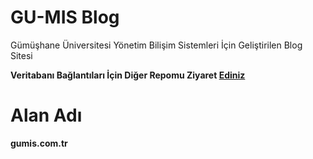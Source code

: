 # GU-MIS Blog

Gümüşhane Üniversitesi Yönetim Bilişim Sistemleri İçin Geliştirilen Blog Sitesi

**Veritabanı Bağlantıları İçin Diğer Repomu Ziyaret [Ediniz](gumis.com.tr)**

# Alan Adı

**gumis.com.tr**
